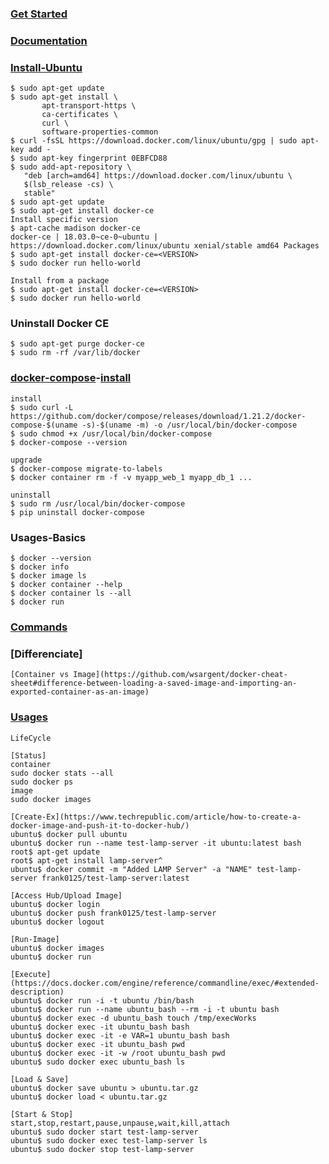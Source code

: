### [Get Started](https://docs.docker.com/get-started/#containers-and-virtual-machines)

### [Documentation](https://docs.docker.com/)

### [Install-Ubuntu](https://docs.docker.com/install/linux/docker-ce/ubuntu/)

    $ sudo apt-get update
    $ sudo apt-get install \
           apt-transport-https \
           ca-certificates \
           curl \
           software-properties-common
    $ curl -fsSL https://download.docker.com/linux/ubuntu/gpg | sudo apt-key add -
    $ sudo apt-key fingerprint 0EBFCD88
    $ sudo add-apt-repository \
       "deb [arch=amd64] https://download.docker.com/linux/ubuntu \
       $(lsb_release -cs) \
       stable"
    $ sudo apt-get update
    $ sudo apt-get install docker-ce
    Install specific version
    $ apt-cache madison docker-ce
    docker-ce | 18.03.0~ce-0~ubuntu | https://download.docker.com/linux/ubuntu xenial/stable amd64 Packages
    $ sudo apt-get install docker-ce=<VERSION>
    $ sudo docker run hello-world
    
    Install from a package
    $ sudo apt-get install docker-ce=<VERSION>
    $ sudo docker run hello-world
    
### Uninstall Docker CE 

    $ sudo apt-get purge docker-ce
    $ sudo rm -rf /var/lib/docker

### [docker-compose](https://docs.docker.com/compose/)-[install](https://docs.docker.com/compose/install/)

    install
    $ sudo curl -L https://github.com/docker/compose/releases/download/1.21.2/docker-compose-$(uname -s)-$(uname -m) -o /usr/local/bin/docker-compose
    $ sudo chmod +x /usr/local/bin/docker-compose
    $ docker-compose --version
    
    upgrade
    $ docker-compose migrate-to-labels
    $ docker container rm -f -v myapp_web_1 myapp_db_1 ...
    
    uninstall
    $ sudo rm /usr/local/bin/docker-compose
    $ pip uninstall docker-compose

### Usages-Basics

    $ docker --version
    $ docker info
    $ docker image ls
    $ docker container --help
    $ docker container ls --all
    $ docker run

### [Commands](https://docs.docker.com/engine/reference/commandline/docker/)

### [Differenciate]
    [Container vs Image](https://github.com/wsargent/docker-cheat-sheet#difference-between-loading-a-saved-image-and-importing-an-exported-container-as-an-image)
    

### [Usages](https://github.com/wsargent/docker-cheat-sheet)
    LifeCycle
   
    [Status]
    container
    sudo docker stats --all
    sudo docker ps
    image
    sudo docker images
   
    [Create-Ex](https://www.techrepublic.com/article/how-to-create-a-docker-image-and-push-it-to-docker-hub/)
    ubuntu$ docker pull ubuntu
    ubuntu$ docker run --name test-lamp-server -it ubuntu:latest bash
    root$ apt-get update
    root$ apt-get install lamp-server^
    ubuntu$ docker commit -m "Added LAMP Server" -a "NAME" test-lamp-server frank0125/test-lamp-server:latest
    
    [Access Hub/Upload Image]
    ubuntu$ docker login
    ubuntu$ docker push frank0125/test-lamp-server
    ubuntu$ docker logout
    
    [Run-Image]
    ubuntu$ docker images
    ubuntu$ docker run
    
    [Execute](https://docs.docker.com/engine/reference/commandline/exec/#extended-description)
    ubuntu$ docker run -i -t ubuntu /bin/bash
    ubuntu$ docker run --name ubuntu_bash --rm -i -t ubuntu bash
    ubuntu$ docker exec -d ubuntu_bash touch /tmp/execWorks
    ubuntu$ docker exec -it ubuntu_bash bash
    ubuntu$ docker exec -it -e VAR=1 ubuntu_bash bash
    ubuntu$ docker exec -it ubuntu_bash pwd
    ubuntu$ docker exec -it -w /root ubuntu_bash pwd
    ubuntu$ sudo docker exec ubuntu_bash ls
    
    [Load & Save]
    ubuntu$ docker save ubuntu > ubuntu.tar.gz
    ubuntu$ docker load < ubuntu.tar.gz

    [Start & Stop]
    start,stop,restart,pause,unpause,wait,kill,attach
    ubuntu$ sudo docker start test-lamp-server
    ubuntu$ sudo docker exec test-lamp-server ls
    ubuntu$ sudo docker stop test-lamp-server
